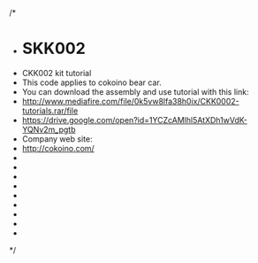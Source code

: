 /*
 * # SKK002
 * CKK002 kit tutorial
 * This code applies to cokoino bear car.
 * You can download the assembly and use tutorial with this link:
 * http://www.mediafire.com/file/0k5vw8lfa38h0ix/CKK0002-tutorials.rar/file
 * https://drive.google.com/open?id=1YCZcAMlhl5AtXDh1wVdK-YQNv2m_pgtb
 * Company web site:
 * http://cokoino.com/
 *
 *
 *
 *
 *
 *
 *
 *
 *
 */
